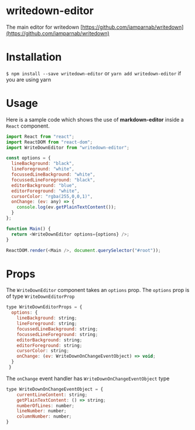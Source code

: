 # writedown-editor

The main editor for writedown [https://github.com/iamparnab/writedown](https://github.com/iamparnab/writedown)

# Installation

`$ npm install --save writedown-editor`
or
`yarn add writedown-editor`
if you are using yarn

# Usage

Here is a sample code which shows the use of **markdown-editor** inside a `React` component.

```js
import React from "react";
import ReactDOM from "react-dom";
import WriteDownEditor from "writedown-editor";

const options = {
  lineBackground: "black",
  lineForeground: "white",
  focussedLineBackground: "white",
  focussedLineForeground: "black",
  editorBackground: "blue",
  editorForeground: "white",
  cursorColor: "rgba(255,0,0,1)",
  onChange: (ev: any) => {
    console.log(ev.getPlainTextContent());
  }
};

function Main() {
  return <WriteDownEditor options={options} />;
}

ReactDOM.render(<Main />, document.querySelector("#root"));
```

# Props

The `WriteDownEditor` component takes an `options` prop.
The `options` prop is of type `WriteDownEditorProp`

```js
type WriteDownEditorProps = {
  options: {
    lineBackground: string;
    lineForeground: string;
    focussedLineBackground: string;
    focussedLineForeground: string;
    editorBackground: string;
    editorForeground: string;
    cursorColor: string;
    onChange: (ev: WriteDownOnChangeEventObject) => void;
  }
 }
```

The `onChange` event handler has `WriteDownOnChangeEventObject` type

```js
type WriteDownOnChangeEventObject = {
    currentLineContent: string;
    getPlainTextContent: () => string;
    numberOfLines: number;
    lineNumber: number;
    columnNumber: number;
}
```
